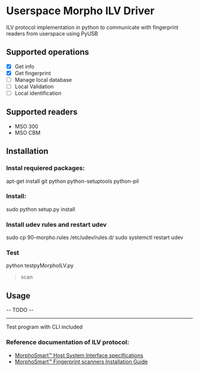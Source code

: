 # Userspace Morpho ILV Driver

ILV protocol implementation in python to communicate with fingerprint readers from userspace using PyUSB

## Supported operations
- [x] Get info
- [x] Get fingerprint
- [ ] Manage local database
- [ ] Local Validation
- [ ] Local identification

## Supported readers
- MSO 300
- MSO CBM

## Installation
### Instal requiered packages:
apt-get install git python python-setuptools python-pil

### Install:
sudo python setup.py install 

### Install udev rules and restart udev
sudo cp 90-morpho.rules /etc/udev/rules.d/
sudo systemctl restart udev

### Test
python testpyMorphoILV.py
> scan

## Usage

-- TODO --

---
Test program with CLI included

### Reference documentation of ILV protocol:
- [MorphoSmart™ Host System Interface specifications](https://www.emssa.net/source/content/Safran/MA500/Morphoaccess%20HSI%20Specification%205.41%20.pdf)
- [MorphoSmart™ Fingerprint scanners Installation Guide](http://www.impro.net/downloads/WebSiteDownloads/documentation/manuals/morpho/Unpublished/installation/MorphoSmart-InstallationGuide.pdf)
